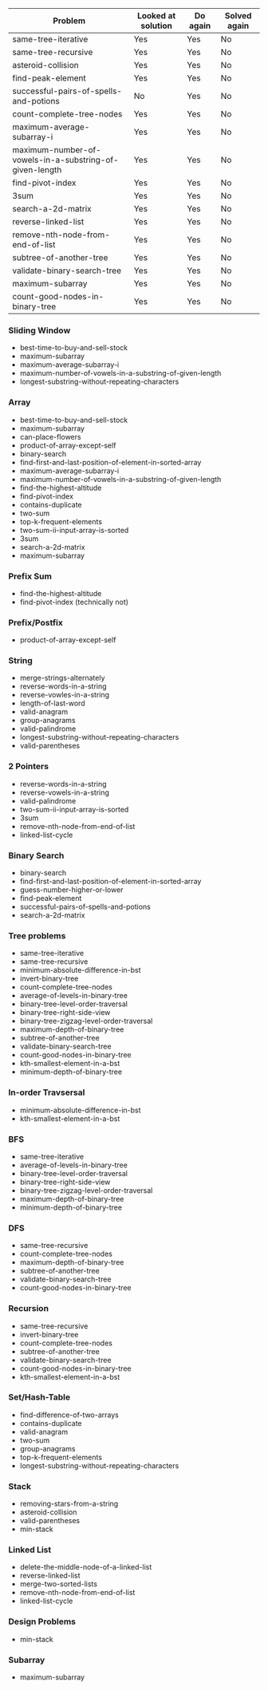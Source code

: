 | Problem                                                 | Looked at solution | Do again | Solved again |
| ------------------------------------------------------- | ------------------ | -------- | ------------ |
| same-tree-iterative                                     | Yes                | Yes      | No           |
| same-tree-recursive                                     | Yes                | Yes      | No           |
| asteroid-collision                                      | Yes                | Yes      | No           |
| find-peak-element                                       | Yes                | Yes      | No           |
| successful-pairs-of-spells-and-potions                  | No                 | Yes      | No           |
| count-complete-tree-nodes                               | Yes                | Yes      | No           |
| maximum-average-subarray-i                              | Yes                | Yes      | No           |
| maximum-number-of-vowels-in-a-substring-of-given-length | Yes                | Yes      | No           |
| find-pivot-index                                        | Yes                | Yes      | No           |
| 3sum                                                    | Yes                | Yes      | No           |
| search-a-2d-matrix                                      | Yes                | Yes      | No           |
| reverse-linked-list                                     | Yes                | Yes      | No           |
| remove-nth-node-from-end-of-list                        | Yes                | Yes      | No           |
| subtree-of-another-tree                                 | Yes                | Yes      | No           |
| validate-binary-search-tree                             | Yes                | Yes      | No           |
| maximum-subarray                                        | Yes                | Yes      | No           |
| count-good-nodes-in-binary-tree                         | Yes                | Yes      | No           |

### Sliding Window

- best-time-to-buy-and-sell-stock
- maximum-subarray
- maximum-average-subarray-i
- maximum-number-of-vowels-in-a-substring-of-given-length
- longest-substring-without-repeating-characters

### Array

- best-time-to-buy-and-sell-stock
- maximum-subarray
- can-place-flowers
- product-of-array-except-self
- binary-search
- find-first-and-last-position-of-element-in-sorted-array
- maximum-average-subarray-i
- maximum-number-of-vowels-in-a-substring-of-given-length
- find-the-highest-altitude
- find-pivot-index
- contains-duplicate
- two-sum
- top-k-frequent-elements
- two-sum-ii-input-array-is-sorted
- 3sum
- search-a-2d-matrix
- maximum-subarray

### Prefix Sum

- find-the-highest-altitude
- find-pivot-index (technically not)

### Prefix/Postfix

- product-of-array-except-self

### String

- merge-strings-alternately
- reverse-words-in-a-string
- reverse-vowles-in-a-string
- length-of-last-word
- valid-anagram
- group-anagrams
- valid-palindrome
- longest-substring-without-repeating-characters
- valid-parentheses

### 2 Pointers

- reverse-words-in-a-string
- reverse-vowels-in-a-string
- valid-palindrome
- two-sum-ii-input-array-is-sorted
- 3sum
- remove-nth-node-from-end-of-list
- linked-list-cycle

### Binary Search

- binary-search
- find-first-and-last-position-of-element-in-sorted-array
- guess-number-higher-or-lower
- find-peak-element
- successful-pairs-of-spells-and-potions
- search-a-2d-matrix

### Tree problems

- same-tree-iterative
- same-tree-recursive
- minimum-absolute-difference-in-bst
- invert-binary-tree
- count-complete-tree-nodes
- average-of-levels-in-binary-tree
- binary-tree-level-order-traversal
- binary-tree-right-side-view
- binary-tree-zigzag-level-order-traversal
- maximum-depth-of-binary-tree
- subtree-of-another-tree
- validate-binary-search-tree
- count-good-nodes-in-binary-tree
- kth-smallest-element-in-a-bst
- minimum-depth-of-binary-tree

### In-order Travsersal

- minimum-absolute-difference-in-bst
- kth-smallest-element-in-a-bst

### BFS

- same-tree-iterative
- average-of-levels-in-binary-tree
- binary-tree-level-order-traversal
- binary-tree-right-side-view
- binary-tree-zigzag-level-order-traversal
- maximum-depth-of-binary-tree
- minimum-depth-of-binary-tree

### DFS

- same-tree-recursive
- count-complete-tree-nodes
- maximum-depth-of-binary-tree
- subtree-of-another-tree
- validate-binary-search-tree
- count-good-nodes-in-binary-tree

### Recursion

- same-tree-recursive
- invert-binary-tree
- count-complete-tree-nodes
- subtree-of-another-tree
- validate-binary-search-tree
- count-good-nodes-in-binary-tree
- kth-smallest-element-in-a-bst

### Set/Hash-Table

- find-difference-of-two-arrays
- contains-duplicate
- valid-anagram
- two-sum
- group-anagrams
- top-k-frequent-elements
- longest-substring-without-repeating-characters

### Stack

- removing-stars-from-a-string
- asteroid-collision
- valid-parentheses
- min-stack

### Linked List

- delete-the-middle-node-of-a-linked-list
- reverse-linked-list
- merge-two-sorted-lists
- remove-nth-node-from-end-of-list
- linked-list-cycle

### Design Problems

- min-stack

### Subarray

- maximum-subarray

